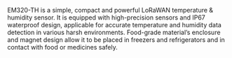 EM320-TH is a simple, compact and powerful LoRaWAN temperature & humidity sensor. It is equipped with high-precision sensors and IP67 waterproof design, applicable for accurate temperature and humidity data detection in various harsh environments. Food-grade material’s enclosure and magnet design allow it to be placed in freezers and refrigerators and in contact with food or medicines safely.
